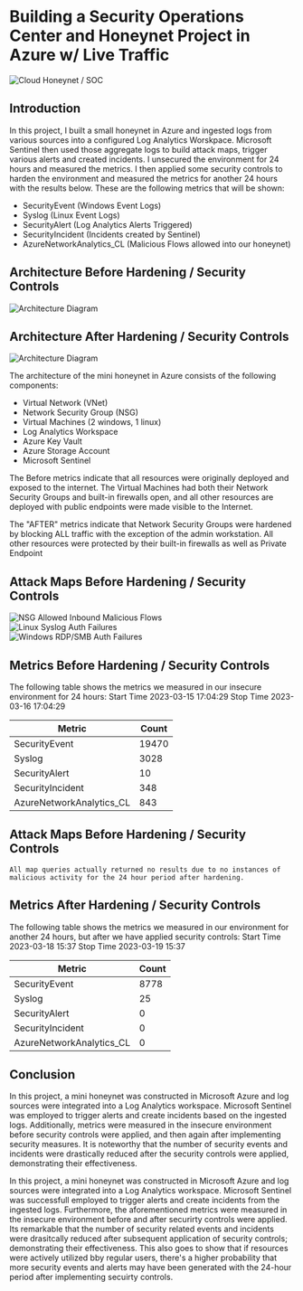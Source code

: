 # Building a Security Operations Center and Honeynet Project in Azure w/ Live Traffic
![Cloud Honeynet / SOC](https://i.imgur.com/ZWxe03e.jpg)

## Introduction

In this project, I built a small honeynet in Azure and ingested logs from various sources into a configured Log Analytics Worskpace. Microsoft Sentinel then used those aggregate logs to build attack maps, trigger various alerts and created incidents. I unsecured the environment for 24 hours and measured the metrics. I then applied some security controls to harden the environment and measured the metrics for another 24 hours with the results below. These are the following metrics that will be shown:

- SecurityEvent (Windows Event Logs)
- Syslog (Linux Event Logs)
- SecurityAlert (Log Analytics Alerts Triggered)
- SecurityIncident (Incidents created by Sentinel)
- AzureNetworkAnalytics_CL (Malicious Flows allowed into our honeynet)

## Architecture Before Hardening / Security Controls
![Architecture Diagram](https://i.imgur.com/aBDwnKb.jpg)

## Architecture After Hardening / Security Controls
![Architecture Diagram](https://i.imgur.com/YQNa9Pp.jpg)

The architecture of the mini honeynet in Azure consists of the following components:

- Virtual Network (VNet)
- Network Security Group (NSG)
- Virtual Machines (2 windows, 1 linux)
- Log Analytics Workspace
- Azure Key Vault
- Azure Storage Account
- Microsoft Sentinel

The Before metrics indicate that all resources were originally deployed and exposed to the internet. The Virtual Machines had both their Network Security Groups and built-in firewalls open, and all other resources are deployed with public endpoints were made visible to the Internet.

The "AFTER" metrics indicate that Network Security Groups were hardened by blocking ALL traffic with the exception of the admin workstation. All other resources were protected by their built-in firewalls as well as Private Endpoint

## Attack Maps Before Hardening / Security Controls
![NSG Allowed Inbound Malicious Flows](https://i.imgur.com/1qvswSX.png)<br>
![Linux Syslog Auth Failures](https://i.imgur.com/G1YgZt6.png)<br>
![Windows RDP/SMB Auth Failures](https://i.imgur.com/ESr9Dlv.png)<br>

## Metrics Before Hardening / Security Controls

The following table shows the metrics we measured in our insecure environment for 24 hours:
Start Time 2023-03-15 17:04:29
Stop Time 2023-03-16 17:04:29

| Metric                   | Count
| ------------------------ | -----
| SecurityEvent            | 19470
| Syslog                   | 3028
| SecurityAlert            | 10
| SecurityIncident         | 348
| AzureNetworkAnalytics_CL | 843

## Attack Maps Before Hardening / Security Controls

```All map queries actually returned no results due to no instances of malicious activity for the 24 hour period after hardening.```

## Metrics After Hardening / Security Controls

The following table shows the metrics we measured in our environment for another 24 hours, but after we have applied security controls:
Start Time 2023-03-18 15:37
Stop Time	2023-03-19 15:37

| Metric                   | Count
| ------------------------ | -----
| SecurityEvent            | 8778
| Syslog                   | 25
| SecurityAlert            | 0
| SecurityIncident         | 0
| AzureNetworkAnalytics_CL | 0

## Conclusion

In this project, a mini honeynet was constructed in Microsoft Azure and log sources were integrated into a Log Analytics workspace. Microsoft Sentinel was employed to trigger alerts and create incidents based on the ingested logs. Additionally, metrics were measured in the insecure environment before security controls were applied, and then again after implementing security measures. It is noteworthy that the number of security events and incidents were drastically reduced after the security controls were applied, demonstrating their effectiveness.

In this project, a mini honeynet was constructed in Microsoft Azure and log sources were integrated into a Log Analytics workspace. Microsoft Sentinel was successfull employed to trigger alerts and create incidents from the ingested logs. Furthermore, the aforementioned metrics were measured in the insecure environment before and after securirty controls were applied. Its remarkable that the number of security related events and incidents were drasitcally reduced after subsequent application of security controls; demonstrating their effectiveness. This also goes to show that if resources were actively utilized bby regular users, there's a higher probability that more security events and alerts may have been generated with the 24-hour period after implementing secuirty controls.
